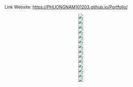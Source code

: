 Link Website: https://PHUONGNAM101203.github.io/Portfolio/
<div align="center"> <img src="https://res.cloudinary.com/dvzingci9/image/upload/v1694952312/personal/Screenshot_2023-09-17_at_19.01.39_lcpqjz.png"> </div>
<div align="center"> <img src="https://res.cloudinary.com/dvzingci9/image/upload/v1694952310/personal/Screenshot_2023-09-17_at_19.04.02_duwuue.png"> </div>
<div align="center"> <img src="https://res.cloudinary.com/dvzingci9/image/upload/v1694952309/personal/Screenshot_2023-09-17_at_19.01.58_ysdc54.png"> </div>
<div align="center"> <img src="https://res.cloudinary.com/dvzingci9/image/upload/v1694952309/personal/Screenshot_2023-09-17_at_19.04.10_a2l1t5.png"> </div>
<div align="center"> <img src="https://res.cloudinary.com/dvzingci9/image/upload/v1694952304/personal/Screenshot_2023-09-17_at_19.02.06_s37xsr.png"> </div>
<div align="center"> <img src="https://res.cloudinary.com/dvzingci9/image/upload/v1694952303/personal/Screenshot_2023-09-17_at_19.02.21_doojeu.png"> </div>
<div align="center"> <img src="https://res.cloudinary.com/dvzingci9/image/upload/v1694952306/personal/Screenshot_2023-09-17_at_19.02.36_jtdtmf.png"> </div>
<div align="center"> <img src="https://res.cloudinary.com/dvzingci9/image/upload/v1694952307/personal/Screenshot_2023-09-17_at_19.03.03_zpyynh.png"> </div>
<div align="center"> <img src="https://res.cloudinary.com/dvzingci9/image/upload/v1694952303/personal/Screenshot_2023-09-17_at_19.03.14_hedjo3.png"> </div>
<div align="center"> <img src="https://res.cloudinary.com/dvzingci9/image/upload/v1694952306/personal/Screenshot_2023-09-17_at_19.03.22_rtuwau.png"> </div>
<div align="center"> <img src="https://res.cloudinary.com/dvzingci9/image/upload/v1694952302/personal/Screenshot_2023-09-17_at_19.02.53_nbc8vl.png"> </div>
<div align="center"> <img src="https://res.cloudinary.com/dvzingci9/image/upload/v1694952309/personal/Screenshot_2023-09-17_at_19.03.30_xqjzin.png"> </div>
<div align="center"> <img src="https://res.cloudinary.com/dvzingci9/image/upload/v1694952308/personal/Screenshot_2023-09-17_at_19.03.37_yh94vd.png"> </div>
<div align="center"> <img src="https://res.cloudinary.com/dvzingci9/image/upload/v1694952308/personal/Screenshot_2023-09-17_at_19.03.53_obgiyg.png"> </div>
